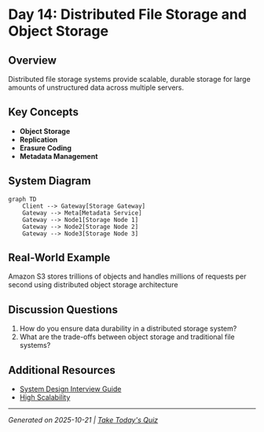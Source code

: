 # Day 14: Distributed File Storage and Object Storage

## Overview
Distributed file storage systems provide scalable, durable storage for large amounts of unstructured data across multiple servers.

## Key Concepts
- **Object Storage**
- **Replication**
- **Erasure Coding**
- **Metadata Management**

## System Diagram
```mermaid
graph TD
    Client --> Gateway[Storage Gateway]
    Gateway --> Meta[Metadata Service]
    Gateway --> Node1[Storage Node 1]
    Gateway --> Node2[Storage Node 2]
    Gateway --> Node3[Storage Node 3]
```

## Real-World Example
Amazon S3 stores trillions of objects and handles millions of requests per second using distributed object storage architecture

## Discussion Questions
1. How do you ensure data durability in a distributed storage system?
2. What are the trade-offs between object storage and traditional file systems?

## Additional Resources
- [System Design Interview Guide](https://github.com/donnemartin/system-design-primer)
- [High Scalability](http://highscalability.com/)

---
*Generated on 2025-10-21 | [Take Today's Quiz](../docs/quiz-2025-10-21.html)*
